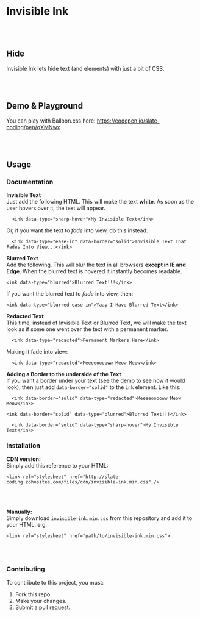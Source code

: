 <h1>Invisible Ink</h1>

<p><br />
<br /></p>

<h2>Hide</h2>

<p>Invisible Ink lets hide text (and elements) with just a bit of CSS.</p>

<p><br />
<br /></p>

<h2>Demo &amp; Playground</h2>

<p>You can play with Balloon.css here: <a href="https://codepen.io/slate-coding/pen/qXMNwx">https://codepen.io/slate-coding/pen/qXMNwx</a></p>

<p><br />
<br /></p>

<h2>Usage</h2>

<h3>Documentation</h3>

<p><strong>Invisible Text</strong><br>
Just add the following HTML. This will make the text <strong>white</strong>. As soon as the user hovers over it, the text will appear.</p>

<pre><code class="html">  &lt;ink data-type=&quot;sharp-hover&quot;&gt;My Invisible Text&lt;/ink&gt;
</code></pre>

<p>Or, if you want the text to <em>fade</em> into view, do this instead:</p>

<pre><code class="html">  &lt;ink data-type=&quot;ease-in&quot; data-border=&quot;solid&quot;&gt;Invisible Text That Fades Into View...&lt;/ink&gt;
</code></pre>

<p><strong>Blurred Text</strong><br>
Add the following. This will blur the text in all browsers <strong>except in IE and Edge</strong>. When the blurred text is hovered it instantly becomes readable.</p>

<pre><code class="html">&lt;ink data-type=&quot;blurred&quot;&gt;Blurred Text!!!&lt;/ink&gt;
</code></pre>

<p>If you want the blurred text to <em>fade</em> into view, then:</p>

<pre><code class="html">&lt;ink data-type=&quot;blurred ease-in&quot;&gt;Yaay I Have Blurred Text&lt;/ink&gt;
</code></pre>

<p><strong>Redacted Text</strong><br>
This time, instead of Invisible Text or Blurred Text, we will make the text look as if some one went over the text with a permanent marker.</p>

<pre><code class="html">  &lt;ink data-type=&quot;redacted&quot;&gt;Permanent Markers Here&lt;/ink&gt; 
</code></pre>

<p>Making it fade into view:</p>

<pre><code class="html">  &lt;ink data-type=&quot;redacted&quot;&gt;Meeeeooooww Meow Meow&lt;/ink&gt; 
</code></pre>

<p><strong>Adding a Border to the underside of the Text</strong><br>
If you want a border under your text (see  the <a href="https://codepen.io/slate-coding/pen/qXMNwx">demo</a> to see how it would look), then just add <code>data-border=&quot;solid&quot;</code> to the <code>ink</code> element. Like this:</p>

<pre><code class="html">  &lt;ink data-border=&quot;solid&quot; data-type=&quot;redacted&quot;&gt;Meeeeooooww Meow Meow&lt;/ink&gt; 
</code></pre>

<pre><code class="html">&lt;ink data-border=&quot;solid&quot; data-type=&quot;blurred&quot;&gt;Blurred Text!!!&lt;/ink&gt;
</code></pre>

<pre><code class="html">  &lt;ink data-border=&quot;solid&quot; data-type=&quot;sharp-hover&quot;&gt;My Invisible Text&lt;/ink&gt;
</code></pre>

<h3>Installation</h3>

<p><strong>CDN version:</strong><br>
Simply add this reference to your HTML:</p>

<pre><code class="html">&lt;link rel=&quot;stylesheet&quot; href=&quot;http://slate-coding.zohosites.com/files/cdn/invisible-ink.min.css&quot; /&gt;
</code></pre>

<p><br />
<br /></p>

<p><strong>Manually:</strong><br>
Simply download <code>invisible-ink.min.css</code> from this repository and add it to your HTML. e.g.</p>

<pre><code class="html">&lt;link rel=&quot;stylesheet&quot; href=&quot;path/to/invisible-ink.min.css&quot;&gt;
</code></pre>

<p><br />
<br /></p>

<h3>Contributing</h3>

<p>To contribute to this project, you must:</p>

<ol>
<li>Fork this repo.</li>
<li>Make your changes.</li>
<li>Submit a pull request.</li>
</ol>
